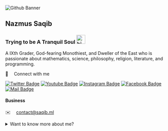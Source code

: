 ![Github Banner](http://choclacode.eu.org/public/assets/img/logo/cover.png)

## Nazmus Saqib
### Trying to be A Tranquil Soul <img src="https://user-images.githubusercontent.com/1303154/88677602-1635ba80-d120-11ea-84d8-d263ba5fc3c0.gif" width="28px" alt="hi">

A IXth Grader, God-fearing Monothiest, and Dweller of the East who is passionate about mathematics, science, philosophy, religion, literature, and programming.

🌺 &emsp;Connect with me

[![Twitter Badge](https://img.shields.io/badge/Twitter-1DA1F2?style=for-the-badge&logo=twitter&logoColor=white)](https://twitter.com/ChocoSinensis) [![Youtube Badge](https://img.shields.io/badge/YouTube-FF0000?style=for-the-badge&logo=youtube&logoColor=white)](https://youtube.com/channel/UCuxNNDSPkN4MTbyubs9OQfQ) [![Instagram Badge](https://img.shields.io/badge/Instagram-E4405F?style=for-the-badge&logo=instagram&logoColor=white)](https://instagram.com/chocosinensis) [![Facebook Badge](https://img.shields.io/badge/Facebook-1877F2?style=for-the-badge&logo=facebook&logoColor=white)](https://facebook.com/chocosinensis) [![Mail Badge](https://img.shields.io/badge/Gmail-D14836?style=for-the-badge&logo=gmail&logoColor=white)](mailto:contact@saqib.ml)

#### Business

✉️ &emsp;contact@saqib.ml

<details>
<summary>
  Want to know more about me?
</summary>

#### Profile Visits 

![visitors](https://visitor-badge.glitch.me/badge?page_id=chocosinensis.chocosinensis)

<br >

[choclacode](http://choclacode.eu.org/about)

#### Github Stats

![chocosinensis' github stats](https://github-readme-stats.vercel.app/api?username=chocosinensis&count_private=true&theme=tokyonight&hide=contribs,prs)

</details>
